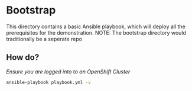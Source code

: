# Bootstrap

This directory contains a basic Ansible playbook, which will deploy all the prerequisites for the demonstration.
NOTE: The bootstrap directory would traditionally be a seperate repo

## How do?

*Ensure you are logged into to an OpenShift Cluster*

```bash
ansible-playbook playbook.yml -v
```
